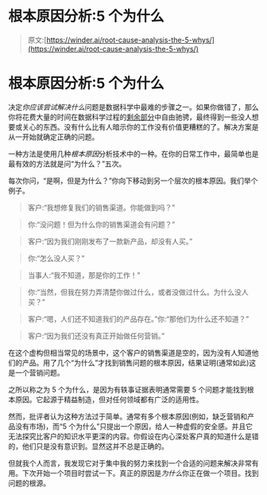 # 根本原因分析:5 个为什么

> 原文:[https://winder.ai/root-cause-analysis-the-5-whys/](https://winder.ai/root-cause-analysis-the-5-whys/)

# 根本原因分析:5 个为什么

决定*你应该尝试解决什么*问题是数据科学中最难的步骤之一。如果你做错了，那么你将花费大量的时间在数据科学过程的[剩余部分](https://winder.ai/102-how-to-do-a-data-science-project/)中自由驰骋，最终得到一些没人想要或关心的东西。没有什么比有人暗示你的工作没有价值更糟糕的了。解决方案是从一开始就确定正确的问题。

一种方法是使用几种*根本原因*分析技术中的一种。在你的日常工作中，最简单也是最有效的方法就是问“为什么？”五次。

每次你问，“是啊，但是为什么？”你向下移动到另一个层次的根本原因。我们举个例子。

> 客户:“我想修复我们的销售渠道。你能做到吗？”

> 你:“没问题！但为什么你的销售渠道会有问题？”

> 客户:“因为我们刚刚发布了一款新产品，却没有人买。”

> 你:“怎么没人买？”

> 当事人:“我不知道，那是你的工作！”

> 你:“当然，但我在努力弄清楚你做过什么，或者没做过什么。为什么没人买？”

> 客户:“嗯，人们还不知道我们的产品存在。”你:“那他们为什么还不知道？”

> 客户:“因为我们还没有真正开始做任何营销。”

在这个虚构但相当常见的场景中，这个客户的销售渠道是空的，因为没有人知道他们的产品。用了几个“为什么”才找到销售问题的根本原因，结果证明(通常如此)这是一个营销问题。

之所以称之为 5 个为什么，是因为有轶事证据表明通常需要 5 个问题才能找到根本原因。它起源于精益制造，但对任何领域都有广泛的适用性。

然而，批评者认为这种方法过于简单。通常有多个根本原因(例如，缺乏营销和产品没有市场)，而“5 个为什么”只提出一个原因，给人一种虚假的安全感。并且它无法探究比客户的知识水平更深的内容。你假设在内心深处客户真的知道什么是错的，他们只是没有意识到。显然这并不总是正确的。

但就我个人而言，我发现它对于集中我的努力来找到一个合适的问题来解决非常有用。下次开始一个项目时尝试一下。真正的原因是*为什么*你正在做一个项目。找到问题的根源。